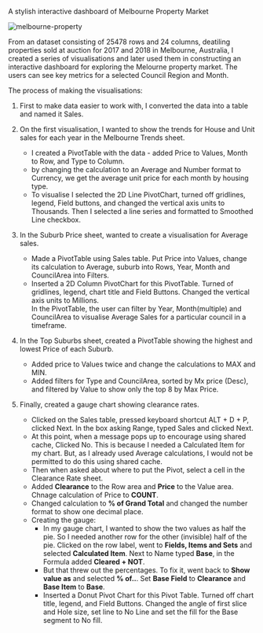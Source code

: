 A stylish interactive dashboard of Melbourne Property Market


![melbourne-property](https://github.com/tonCodesData/melbourne-property-auction-report-Excel/assets/124179394/de12a80a-32b5-4d59-afb0-4e3245343a35)


From an dataset consisting of 25478 rows and 24 columns, deatiling properties sold at auction for 2017 and 2018 in Melbourne, Australia, I created a series of visualisations and later used them in constructing an interactive dashboard for exploring the Melourne property market. The users can see key metrics for a selected Council Region and Month.   

The process of making the visualisations: 
1. First to make data easier to work with, I converted the data into a table and named it Sales. 
2. On the first visualisation, I wanted to show the trends for House and Unit sales for each year in the Melbourne Trends sheet.  
    * I created a PivotTable with the data - added Price to Values, Month to Row, and Type to Column.  
    * by changing the calculation to an Average and Number format to Currency, we get the average unit price for each month by housing type. 
    * To visualise I selected the 2D Line PivotChart, turned off gridlines, legend, Field buttons, and changed the vertical axis units to Thousands. Then I selected a line series and formatted to Smoothed Line checkbox. 

3. In the Suburb Price sheet, wanted to create a visualisation for Average sales.
    * Made a PivotTable using Sales table. Put Price into Values, change its calculation to Average, suburb into Rows, Year, Month and CouncilArea into Filters. 
    * Inserted a 2D Column PivotChart for this PivotTable. Turned of gridlines, legend, chart title and Field Buttons. Changed the vertical axis units to Millions.  
    In the PivotTable, the user can filter by Year, Month(multiple) and CouncilArea to visualise Average Sales for a particular council in a timeframe.

4. In the Top Suburbs sheet, created a PivotTable showing the highest and lowest Price of each Suburb. 
    * Added price to Values twice and change the calculations to MAX and MIN.
    * Added filters for Type and CouncilArea, sorted by Mx price (Desc), and filtered by Value to show only the top 8 by Max Price.  

5. Finally, created a gauge chart showing clearance rates.  
    * Clicked on the Sales table, pressed keyboard shortcut ALT + D + P, clicked Next. In the box asking Range, typed Sales and clicked Next. 
    * At this point, when a message pops up to encourage using shared cache, Clicked No. This is because I needed a Calculated Item for my chart. But, as I already used Average calculations, I would not be permitted to do this using shared cache. 
    * Then when asked about where to put the Pivot, select a cell in the Clearance Rate sheet.  
    * Added **Clearance** to the Row area and **Price** to the Value area. Chnage calculation of Price to **COUNT**. 
    * Changed calculation to **% of Grand Total** and changed the number format to show one decimal place. 
    * Creating the gauge:
        * In my gauge chart, I wanted to show the two values as half the pie. So I needed another row for the other (invisible) half of the pie. Clicked on the row label, went to **Fields, Items and Sets** and selected **Calculated Item**. Next to Name typed **Base**, in the Formula added **Cleared + NOT**. 
        * But that threw out the percentages. To fix it, went back to **Show value as** and selected **% of..**. Set **Base Field** to **Clearance** and **Base Item** to **Base**. 
        * Inserted a Donut Pivot Chart for this Pivot Table. Turned off chart title, legend, and Field Buttons. Changed the angle of first slice and Hole size, set line to No Line and set the fill for the Base segment to No fill. 

